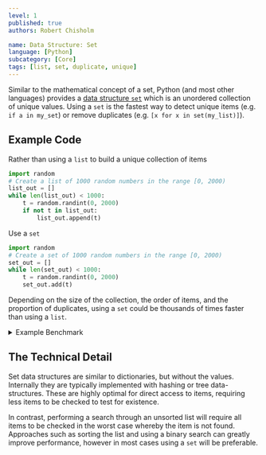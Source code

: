 ```yaml
---
level: 1
published: true
authors: Robert Chisholm

name: Data Structure: Set
language: [Python]
subcategory: [Core]
tags: [list, set, duplicate, unique]
---
```


Similar to the mathematical concept of a set, Python (and most other languages) provides a [data structure `set`](https://docs.python.org/3/tutorial/datastructures.html#sets) which is an unordered collection of unique values. Using a `set` is the fastest way to detect unique items (e.g. `if a in my_set`) or remove duplicates (e.g. `[x for x in set(my_list)]`).

<!--more-->

## Example Code

Rather than using a `list` to build a unique collection of items

```py
import random
# Create a list of 1000 random numbers in the range [0, 2000)
list_out = []
while len(list_out) < 1000:
    t = random.randint(0, 2000)
    if not t in list_out:
        list_out.append(t)
```

Use a `set`

```py
import random
# Create a set of 1000 random numbers in the range [0, 2000)
set_out = []
while len(set_out) < 1000:
    t = random.randint(0, 2000)
    set_out.add(t)
```

Depending on the size of the collection, the order of items, and the proportion of duplicates, using a `set` could be thousands of times faster than using a `list`.

<!-- Todo, can this be made into a WebASM example? -->
<details markdown="block">
<summary>Example Benchmark</summary>
The below code provides a simple benchmark of removing duplicates from a list of 25000 random integers using a `list` or `set`.

```py
import random
from timeit import timeit

# A simple method to generate us a consistent input list
def generateInputs(N = 25000):
    random.seed(12)  # Ensure every list is the same 
    return [random.randint(0,int(N/2)) for i in range(N)]

# Pass the list directly to the set constructor
def uniqueSet():
    ls_in = generateInputs()
    set_out = set(ls_in)

# Iterate the list, adding each item to the set individually
def uniqueSetAdd():
    ls_in = generateInputs()
    set_out = set()
    for i in ls_in:
        set_out.add(i)

# Iterate the list, adding each unique item to the new list individually
def uniqueList():
    ls_in = generateInputs()
    ls_out = []
    for i in ls_in:
        if not i in ls_out:
            ls_out.append(i)

# Sort the input list, add each item if it does not match the last item of the new list
def uniqueListSort():
    ls_in = generateInputs()
    ls_in.sort()
    ls_out = [ls_in[0]]
    for i in ls_in:
        if ls_out[-1] != i:
            ls_out.append(i)
            
repeats = 1000
gen_time = timeit(generateInputs, number=repeats)
print(f"uniqueSet: {timeit(uniqueSet, number=repeats)-gen_time:.2f}ms")
print(f"uniqueSetAdd: {timeit(uniqueSetAdd, number=repeats)-gen_time:.2f}ms")
print(f"uniqueList: {timeit(uniqueList, number=repeats)-gen_time:.2f}ms")
print(f"uniqueListSort: {timeit(uniqueListSort, number=repeats)-gen_time:.2f}ms"
```

In testing this produced the following results

```
uniqueSet: 0.30ms
uniqueSetAdd: 0.81ms
uniqueList: 660.71ms
uniqueListSort: 2.67ms
```

Using the constructor for `set` was over 2000x times faster than iterating the unsorted list.

</details>

## The Technical Detail

Set data structures are similar to dictionaries, but without the values. Internally they are typically implemented with hashing or tree data-structures. These are highly optimal for direct access to items, requiring less items to be checked to test for existence.

In contrast, performing a search through an unsorted list will require all items to be checked in the worst case whereby the item is not found. Approaches such as sorting the list and using a binary search can greatly improve performance, however in most cases using a `set` will be preferable.
